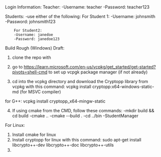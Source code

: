 Login Information: 
Teacher:
    -Username: teacher
    -Password: teacher123

Students:
    -use either of the following:
        For Student 1:
        -Username: johnsmith
        -Password: johnsmith123

        For Student2:
        -Username: janedoe
        -Password: janedoe123


Build Rough (Windows) Draft:
1) clone the repo with <command to clone>
2) go to https://learn.microsoft.com/en-us/vcpkg/get_started/get-started?pivots=shell-cmd to set up vcpgk package manager (if not already)

3) cd into the vcpkg directory and download the Cryptopp library from vcpkg with this command: vcpkg install cryptopp:x64-windows-static-md (for MSVC compiler)

for G++: vcpkg install cryptopp_x64-mingw-static

4) If using cmake from the CMD, follow these commands:
    -mkdir build && cd build 
    -cmake ..
    -cmake --build .
    -cd ../bin
    -StudentManager

For Linux:
1) Install cmake for linux
2) Install cryptopp for linux with this command: sudo apt-get install libcrypto++-dev libcrypto++-doc libcrypto++-utils
3) 